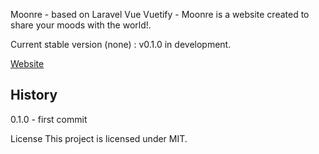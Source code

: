 Moonre - based on Laravel Vue Vuetify -
Moonre is a website created to share your moods with the world!.

Current stable version (none) : v0.1.0 in development.

[Website](http://moonre.it) 

## History
0.1.0 - first commit

License
This project is licensed under MIT.